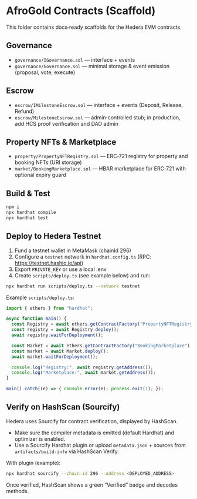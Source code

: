 # AfroGold Contracts (Scaffold)

This folder contains docs‑ready scaffolds for the Hedera EVM contracts.

## Governance
- `governance/IGovernance.sol` — interface + events
- `governance/Governance.sol` — minimal storage & event emission (proposal, vote, execute)

## Escrow
- `escrow/IMilestoneEscrow.sol` — interface + events (Deposit, Release, Refund)
- `escrow/MilestoneEscrow.sol` — admin‑controlled stub; in production, add HCS proof verification and DAO admin

## Property NFTs & Marketplace
- `property/PropertyNFTRegistry.sol` — ERC‑721 registry for property and booking NFTs (URI storage)
- `market/BookingMarketplace.sol` — HBAR marketplace for ERC‑721 with optional expiry guard

## Build & Test
```bash
npm i
npx hardhat compile
npx hardhat test
```

## Deploy to Hedera Testnet
1. Fund a testnet wallet in MetaMask (chainId 296)
2. Configure a `testnet` network in `hardhat.config.ts` (RPC: https://testnet.hashio.io/api)
3. Export `PRIVATE_KEY` or use a local .env
4. Create `scripts/deploy.ts` (see example below) and run:
```bash
npx hardhat run scripts/deploy.ts --network testnet
```

Example `scripts/deploy.ts`:
```ts
import { ethers } from "hardhat";

async function main() {
  const Registry = await ethers.getContractFactory("PropertyNFTRegistry");
  const registry = await Registry.deploy();
  await registry.waitForDeployment();

  const Market = await ethers.getContractFactory("BookingMarketplace");
  const market = await Market.deploy();
  await market.waitForDeployment();

  console.log("Registry:", await registry.getAddress());
  console.log("Marketplace:", await market.getAddress());
}

main().catch((e) => { console.error(e); process.exit(1); });
```

## Verify on HashScan (Sourcify)
Hedera uses Sourcify for contract verification, displayed by HashScan.

- Make sure the compiler metadata is emitted (default Hardhat) and optimizer is enabled.
- Use a Sourcify Hardhat plugin or upload `metadata.json` + sources from `artifacts/build-info` via HashScan Verify.

With plugin (example):
```bash
npx hardhat sourcify --chain-id 296 --address <DEPLOYED_ADDRESS>
```

Once verified, HashScan shows a green “Verified” badge and decodes methods.

